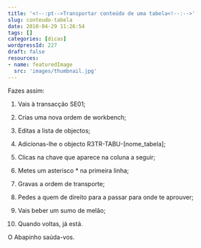 ```yaml
---
title: '<!--:pt-->Transportar conteúdo de uma tabela<!--:-->'
slug: conteudo-tabela
date: 2010-04-29 11:26:54
tags: []
categories: [dicas]
wordpressId: 227
draft: false
resources:
- name: featuredImage
  src: 'images/thumbnail.jpg'
---
```

Fazes assim:

  1. Vais à transacção SE01;

  2. Crias uma nova ordem de workbench;

  3. Editas a lista de objectos;

  4. Adicionas-lhe o objecto R3TR-TABU-[nome_tabela];

  5. Clicas na chave que aparece na coluna a seguir;

  6. Metes um asterisco * na primeira linha;

  7. Gravas a ordem de transporte;

  8. Pedes a quem de direito para a passar para onde te aprouver;

  9. Vais beber um sumo de melão;

  10. Quando voltas, já está.

O Abapinho saúda-vos.
